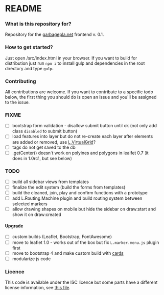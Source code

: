 # README #

### What is this repository for?
Repository for the [garbagepla.net](https://www.garbagepla.net) frontend v. 0.1.

### How to get started?
Just open /src/index.html in your browser. If you want to build for distribution just run `npm i` to install gulp and dependencies in the root directory and type `gulp`.

### Contributing
All contributions are welcome. If you want to contribute to a specific todo below, the first thing you should do is open an issue and you'll be assigned to the issue.

### FIXME
- [ ] bootstrap form validation - disallow submit button until ok (not only add class `disabled` to submit button)
- [ ] load features into layer but do not re-create each layer after elements are added or removed, use [L.VirtualGrid](https://github.com/patrickarlt/leaflet-virtual-grid)?
- [ ] tags do not get saved to the db
- [ ] .getCenter() doesn't work on polyines and polygons in lealfet 0.7 (it does in 1.0rc1, but see below)

### TODO
- [ ] build all sidebar views from templates
- [ ] finalize the edit system (build the forms from templates)
- [ ] build the cleaned, join, play and confirm functions with a prototype
- [ ] add L.Routing.Machine plugin and build routing system between selected markers
- [ ] allow drawing shapes on mobile but hide the sidebar on draw:start and show it on draw:created

#### Upgrade
- [ ] custom builds (Leaflet, Bootstrap, FontAwesome)
- [ ] move to leaflet 1.0 - works out of the box but fix `L.marker.menu.js` plugin first
- [ ] move to bootstrap 4 and make custom build with [cards](http://v4-alpha.getbootstrap.com/components/card)
- [ ] modularize js code

### Licence
This code is available under the ISC licence but some parts have a different license information, see [this file](https://github.com/garbageplanet/web-ui/blob/dev/license.md).